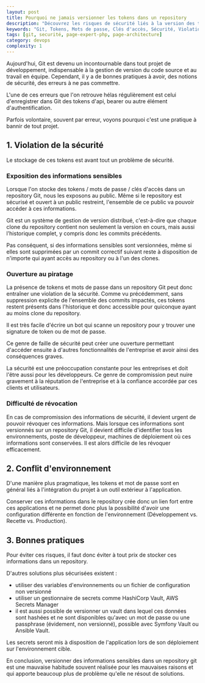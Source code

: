 ```yaml
---
layout: post
title: Pourquoi ne jamais versionner les tokens dans un repository
description: "Découvrez les risques de sécurité liés à la version des tokens, mots de passe et clés d'accès dans Git. Apprenez pourquoi cette pratique est à éviter et comment adopter de bonnes pratiques pour protéger vos informations sensibles."
keywords: "Git, Tokens, Mots de passe, Clés d'accès, Sécurité, Violation de la sécurité, Exposition d'informations sensibles, Piratage, Compromission de la sécurité, Révocation, Conflit d'environnement, Bonnes pratiques, Variables d'environnement, Gestionnaire de secrets, HashiCorp Vault, AWS Secrets Manager, Configuration d'environnement, Développement, Recette, Production, Référencement, Sécurité des données, Gestion de versions, Développeurs, Repository"
tags: [git, securité, page-expert-php, page-architecture]
category: devops
complexity: 1
---
```

Aujourd'hui, Git est devenu un incontournable dans tout projet de développement, indispensable à la gestion de version du code source et au travail en équipe.
Cependant, il y a de bonnes pratiques à avoir, des notions de sécurité, des erreurs à ne pas commettre.

L'une de ces erreurs que l'on retrouve hélas régulièrement est celui d'enregistrer dans Git des tokens d'api, bearer ou autre élément d'authentification. 

Parfois volontaire, souvent par erreur, voyons pourquoi c'est une pratique à bannir de tout projet.

## 1. Violation de la sécurité

Le stockage de ces tokens est avant tout un problème de sécurité.
### Exposition des informations sensibles

Lorsque l'on stocke des tokens / mots de passe / clés d'accès dans un repository Git, nous les exposons au public. Même si le repository est sécurisé et ouvert à un public restreint, l'ensemble de ce public va pouvoir accéder à ces informations.

Git est un système de gestion de version distribué, c'est-à-dire que chaque clone du repository contient non seulement la version en cours, mais aussi l'historique complet, y compris donc les commits précédents.

Pas conséquent, si des informations sensibles sont versionnées, même si elles sont supprimées par un commit correctif suivant reste à disposition de n'importe qui ayant accès au repository ou à l'un des clones. 

### Ouverture au piratage

La présence de tokens et mots de passe dans un repository Git peut donc entraîner une violation de la sécurité. Comme vu précédemment, sans suppression explicite de l'ensemble des commits impactés, ces tokens restent présents dans l'historique et donc accessible pour quiconque ayant au moins clone du repository.

Il est très facile d'écrire un bot qui scanne un repository pour y trouver une signature de token ou de mot de passe.

Ce genre de faille de sécurité peut créer une ouverture permettant d'accéder ensuite à d'autres fonctionnalités de l'entreprise et avoir ainsi des conséquences graves.

La sécurité est une préoccupation constante pour les entreprises et doit l'être aussi pour les développeurs. Ce genre de compromission peut nuire gravement à la réputation de l'entreprise et à la confiance accordée par ces clients et utilisateurs.

### Difficulté de révocation

En cas de compromission des informations de sécurité, il devient urgent de pouvoir révoquer ces informations. Mais lorsque ces informations sont versionnés sur un repository Git, il devient difficile d'identifier tous les environnements, poste de développeur, machines de déploiement où ces informations sont conservées. 
Il est alors difficile de les révoquer efficacement. 

## 2. Conflit d'environnement

D'une manière plus pragmatique, les tokens et mot de passe sont en général liés à l'intégration du projet à un outil extérieur à l'application. 

Conserver ces informations dans le repository crée donc un lien fort entre ces applications et ne permet donc plus la possibilité d'avoir une configuration différente en fonction de l'environnement (Développement vs. Recette vs. Production).

## 3. Bonnes pratiques

Pour éviter ces risques, il faut donc éviter à tout prix de stocker ces informations dans un repository.

D'autres solutions plus sécurisées existent :
- utiliser des variables d'environnements ou un fichier de configuration non versionné
- utiliser un gestionnaire de secrets comme HashiCorp Vault, AWS Secrets Manager
- il est aussi possible de versionner un vault dans lequel ces données sont hashées et ne sont disponibles qu'avec un mot de passe ou une passphrase (évidement, non versionné), possible avec Symfony Vault ou Ansible Vault.

Les secrets seront mis à disposition de l'application lors de son déploiement sur l'environnement cible.

En conclusion, versionner des informations sensibles dans un repository git est une mauvaise habitude souvent réalisée pour les mauvaises raisons et qui apporte beaucoup plus de problème qu'elle ne résout de solutions.
